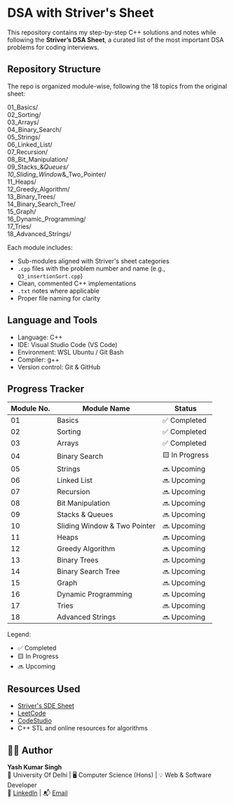 # DSA with Striver's Sheet

This repository contains my step-by-step C++ solutions and notes while following the **Striver’s DSA Sheet**, a curated list of the most important DSA problems for coding interviews.

## Repository Structure

The repo is organized module-wise, following the 18 topics from the original sheet:

01_Basics/  
02_Sorting/  
03_Arrays/  
04_Binary_Search/  
05_Strings/  
06_Linked_List/  
07_Recursion/  
08_Bit_Manipulation/  
09_Stacks_&_Queues/  
10_Sliding_Window_&_Two_Pointer/  
11_Heaps/  
12_Greedy_Algorithm/  
13_Binary_Trees/  
14_Binary_Search_Tree/  
15_Graph/  
16_Dynamic_Programming/  
17_Tries/  
18_Advanced_Strings/

Each module includes:
- Sub-modules aligned with Striver's sheet categories
- `.cpp` files with the problem number and name (e.g., `Q3_insertionSort.cpp`)
- Clean, commented C++ implementations
- `.txt` notes where applicable
- Proper file naming for clarity

## Language and Tools

- Language: C++
- IDE: Visual Studio Code (VS Code)
- Environment: WSL Ubuntu / Git Bash
- Compiler: g++
- Version control: Git & GitHub

## Progress Tracker

| Module No. | Module Name                           | Status        |
|------------|---------------------------------------|---------------|
| 01         | Basics                                | ✅ Completed  |
| 02         | Sorting                               | ✅ Completed  |
| 03         | Arrays                                | ✅ Completed  |
| 04         | Binary Search                         | 🟨 In Progress|
| 05         | Strings                               | 🔜 Upcoming   |
| 06         | Linked List                           | 🔜 Upcoming   |
| 07         | Recursion                             | 🔜 Upcoming   |
| 08         | Bit Manipulation                      | 🔜 Upcoming   |
| 09         | Stacks & Queues                       | 🔜 Upcoming   |
| 10         | Sliding Window & Two Pointer          | 🔜 Upcoming   |
| 11         | Heaps                                 | 🔜 Upcoming   |
| 12         | Greedy Algorithm                      | 🔜 Upcoming   |
| 13         | Binary Trees                          | 🔜 Upcoming   |
| 14         | Binary Search Tree                    | 🔜 Upcoming   |
| 15         | Graph                                 | 🔜 Upcoming   |
| 16         | Dynamic Programming                   | 🔜 Upcoming   |
| 17         | Tries                                 | 🔜 Upcoming   |
| 18         | Advanced Strings                      | 🔜 Upcoming   |

Legend:
- ✅ Completed
- 🟨 In Progress
- 🔜 Upcoming

## Resources Used

- [Striver's SDE Sheet](https://takeuforward.org/interviews/strivers-sde-sheet-top-coding-interview-problems/)
- [LeetCode](https://leetcode.com)
- [CodeStudio](https://www.naukri.com/code360/)
- C++ STL and online resources for algorithms
  
## 🧑‍💻 Author

**Yash Kumar Singh**  
📘 University Of Delhi | 🖥️ Computer Science (Hons) | 💡 Web & Software Developer  
🔗 [LinkedIn](https://www.linkedin.com/in/yash-kumar-singh-6148a3302/) | 📬 [Email](mailto:yashkumarsingh1607@gmail.com)


